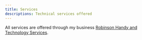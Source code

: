 ```yaml
---
title: Services
descriptions: Technical services offered
---
```


All services are offered through my business 
<a href="https://rhtservices.net/services" target="_blank">Robinson Handy and Technology Services</a>.
